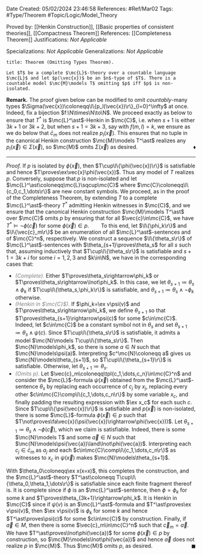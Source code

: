 <div class="topSpace"></div>

Date Created: 05/02/2024 23:46:58
References: #Ref/Mar02
Tags: #Type/Theorem #Topic/Logic/Model_Theory

Proved by: [[Henkin Construction]], [[Basic properties of consistent theories]], [[Compactness Theorem]]
References: [[Completeness Theorem]]
Justifications: <i>Not Applicable</i>

Specializations: <i>Not Applicable</i>
Generalizations: <i>Not Applicable</i>

``` ad-Theorem
title: Theorem (Omitting Types Theorem).

Let $T$ be a complete $\mc{L}$-theory over a countable language $\mc{L}$ and let $p(\vec{x})$ be an $n$-type of $T$. There is a countable model $\mc{M}\models T$ omitting $p$ iff $p$ is non-isolated.

```

<b>Remark.</b> The proof given below can be modified to omit <i>countably</i>-many types $\Sigma(\vec{x})\coloneqq\l\{p_l(\vec{x})\r\}_{l=0}^\infty$ at once. Indeed, fix a bijection $f:\N\times\N\to\N$. We proceed exactly as below to ensure that $T^\ast$ is $\mc{L}^\ast$-Henkin in $\mc{C}$, i.e. when $s+1$ is either $3k+1$ or $3k+2$, but when $s+1=3k+3$, say with $f(m,l)=k$, we ensure as we do below that $\bar{c}_m$ does not realize $p_l(\vec{x})$. This ensures that no tuple in the canonical Henkin construction $\mc{M}\models T^\ast$ realizes any $p_l(\vec{x})\in\Sigma(\vec{x})$, so $\mc{M}$ omits $\Sigma(\vec{x})$ as desired.<span style="float:right;">$\blacklozenge$</span>

---

<i>Proof.</i> If $p$ is isolated by $\phi(\vec{x})$, then $T\cup\l\{\phi(\vec{x})\r\}$ is satisfiable and hence $T\proves\ex\vec{x}\phi(\vec{x})$. Thus any model of $T$ realizes $p$. Conversely, suppose that $p$ is non-isolated and let $\mc{L}^\ast\coloneqq\mc{L}\sqcup\mc{C}$ where $\mc{C}\coloneqq\l\{c_0,c_1,\dots\r\}$ are new constant symbols. We proceed, as in the proof of the Completeness Theorem, by extending $T$ to a complete $\mc{L}^\ast$-theory $T^\ast$ admitting Henkin witnesses in $\mc{C}$, and we ensure that the canonical Henkin construction $\mc{M}\models T^\ast$ over $\mc{C}$ omits $p$ by ensuring that for all $\vec{c}\in\mc{C}$, we have $T^\ast\models\lnot\phi(\vec{c})$ for some $\phi(\vec{x})\in p$.
&emsp;&emsp;To this end, let $\l\{\phi_k\r\}$ and $\l\{\vec{c}_m\r\}$ be an enumeration of all $\mc{L}^\ast$-sentences and of $\mc{C}^n$, respectively. We construct a sequence $\l\{\theta_s\r\}$ of $\mc{L}^\ast$-sentences with $\theta_{s+1}\proves\theta_s$ for all $s$ such that, assuming inductively that $T\cup\l\{\theta_s\r\}$ is satisfiable and $s+1=3k+i$ for some $i=1,2,3$ and $k\in\N$, we have in the corresponding cases that:
* <span style="color:gray"><i>(Complete)</i>.</span> Either $T\proves\theta_s\rightarrow\phi_k$ or $T\proves\theta_s\rightarrow\lnot\phi_k$. In this case, we let $\theta_{s+1}\coloneqq\theta_s\land\phi_k$ if $T\cup\l\{\theta_s,\phi_k\r\}$ is satisfiable, and $\theta_{s+1}\coloneqq\theta_s\land\lnot\phi_k$ otherwise.
* <span style="color:gray"><i>(Henkin in $\mc{C}$)</i>.</span> If $\phi_k=\ex v\psi(v)$ and $T\proves\theta_s\rightarrow\phi_k$, we define $\theta_{s+1}$ so that $T\proves\theta_{s+1}\rightarrow\psi(c)$ for some $c\in\mc{C}$. Indeed, let $c\in\mc{C}$ be a constant symbol not in $\theta_s$ and set $\theta_{s+1}\coloneqq\theta_s\land\psi(c)$. Since $T\cup\l\{\theta_s\r\}$ is satisfiable, it admits a model $\mc{N}\models T\cup\l\{\theta_s\r\}$. Then $\mc{N}\models\phi_k$, so there is some $a\in N$ such that $\mc{N}\models\psi(a)$. Interpreting $c^\mc{N}\coloneqq a$ gives us $\mc{N}\models\theta_{s+1}$, so $T\cup\l\{\theta_{s+1}\r\}$ is satisfiable. Otherwise, let $\theta_{s+1}\coloneqq\theta_s$.
* <span style="color:gray"><i>(Omits $p$)</i>.</span> Let $\vec{c}_m\coloneqq\tpl{c_1,\dots,c_n}\in\mc{C}^n$ and consider the $\mc{L}$-formula $\psi(\vec{x})$ obtained from the $\mc{L}^\ast$-sentence $\theta_s$ by replacing each occurrence of $c_j$ by $x_j$, replacing every other $c\in\mc{C}\comp\l\{c_1,\dots,c_n\r\}$ by some variable $x_c$, and finally padding the resulting expression with $\ex x_c$ for each such $c$. Since $T\cup\l\{\psi(\vec{x})\r\}$ is satisfiable and $p(\vec{x})$ is non-isolated, there is some $\mc{L}$-formula $\phi(\vec{x})\in p$ such that $T\not\proves\fa\vec{x}(\psi(\vec{x})\rightarrow\phi(\vec{x}))$. Let $\theta_{s+1}\coloneqq\theta_s\land\lnot\phi(\vec{c})$, which we claim is satisfiable. Indeed, there is some $\mc{N}\models T$ and some $\vec{a}\in N$ such that $\mc{N}\models\psi(\vec{a})\land\lnot\phi(\vec{a})$. Interpreting each $c_j\in\bar{c}_m$ as $a_j$ and each $c\in\mc{C}\comp\l\{c_1,\dots,c_n\r\}$ as witnesses to $x_c$ in $\psi(\vec{x})$ makes $\mc{N}\models\theta_{s+1}$.

With $\theta_0\coloneqq\ex x(x=x)$, this completes the construction, and the $\mc{L}^\ast$-theory $T^\ast\coloneqq T\cup\l\{\theta_0,\theta_1,\dots\r\}$ is satisfiable since each finite fragment thereof is. It is complete since if $\phi$ is an $\mc{L}^\ast$-sentence, then $\phi=\phi_k$ for some $k$ and $T\proves\theta_{3k+1}\rightarrow\phi_k$. It is Henkin in $\mc{C}$ since if $\psi(v)$ is an $\mc{L}^\ast$-formula and $T^\ast\proves\ex v\psi(v)$, then $\ex v\psi(v)$ is $\phi_k$ for some $k$ and hence $T^\ast\proves\psi(c)$ for some $c\in\mc{C}$ by construction. Finally, if $\vec{a}\in M$, then there is some $\vec{c}_m\in\mc{C}^n$ such that $\vec{c}_m=\vec{a}$. We have $T^\ast\proves\lnot\phi(\vec{a})$ for some $\phi(\vec{x})\in p$ by construction, so $\mc{M}\models\lnot\phi(\vec{a})$ and hence $\vec{a}$ does not realize $p$ in $\mc{M}$. Thus $\mc{M}$ omits $p$, as desired.<span style="float:right;">$\blacksquare$</span>
